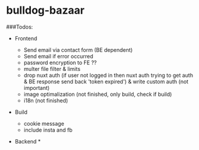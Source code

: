 # bulldog-bazaar

###Todos: 
- Frontend
  * Send email via contact form (BE dependent)
  * Send email if error occurred
  * password encryption to FE ??
  * multer file filter & limits
  * drop nuxt auth (if user not logged in then nuxt auth trying to get auth & BE response send back 'token expired') & write custom auth (not important)
  * image optimalization (not finished, only build, check if build)
  * i18n (not finished)
 
- Build 
  * cookie message
  * include insta and fb 
  
- Backend
  * 
